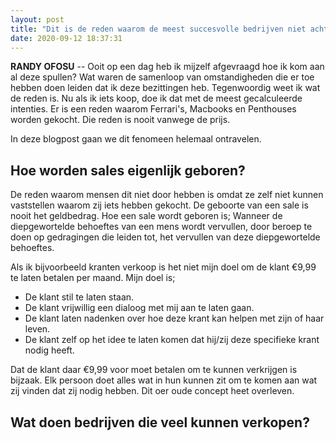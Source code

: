 ```yaml
---
layout: post
title: "Dit is de reden waarom de meest succesvolle bedrijven niet achter jouw geld aan gaan."
date: 2020-09-12 18:37:31
---
```


**RANDY OFOSU** -- Ooit op een dag heb ik mijzelf afgevraagd hoe ik kom aan al deze spullen? Wat waren de samenloop van omstandigheden die er toe hebben doen leiden dat ik deze bezittingen heb. Tegenwoordig weet ik wat de reden is. Nu als ik iets koop, doe ik dat met de meest gecalculeerde intenties. Er is een reden waarom Ferrari's, Macbooks en Penthouses worden gekocht. Die reden is nooit vanwege de prijs. 

In deze blogpost gaan we dit fenomeen helemaal ontravelen.

## Hoe worden sales eigenlijk geboren?
De reden waarom mensen dit niet door hebben is omdat ze zelf niet kunnen vaststellen waarom zij iets hebben gekocht. De geboorte van een sale is nooit het geldbedrag. Hoe een sale wordt geboren is; Wanneer de diepgewortelde behoeftes van een mens wordt vervullen, door beroep te doen op gedragingen die leiden tot, het vervullen van deze diepgewortelde behoeftes.

Als ik bijvoorbeeld kranten verkoop is het niet mijn doel om de klant €9,99 te laten betalen per maand. Mijn doel is;
- De klant stil te laten staan.
- De klant vrijwillig een dialoog met mij aan te laten gaan.
- De klant laten nadenken over hoe deze krant kan helpen met zijn of haar leven.
- De klant zelf op het idee te laten komen dat hij/zij deze specifieke krant nodig heeft.

Dat de klant daar €9,99 voor moet betalen om te kunnen verkrijgen is bijzaak. Elk persoon doet alles wat in hun kunnen zit om te komen aan wat zij vinden dat zij nodig hebben. Dit oer oude concept heet overleven.

## Wat doen bedrijven die veel kunnen verkopen?